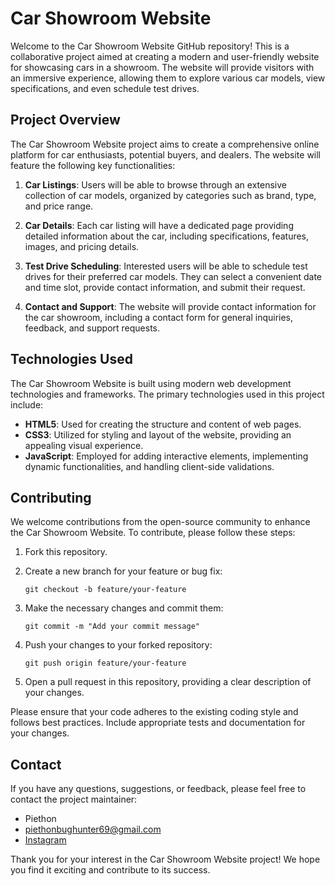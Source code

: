 # Car Showroom Website

Welcome to the Car Showroom Website GitHub repository! This is a collaborative project aimed at creating a modern and user-friendly website for showcasing cars in a showroom. The website will provide visitors with an immersive experience, allowing them to explore various car models, view specifications, and even schedule test drives.

## Project Overview

The Car Showroom Website project aims to create a comprehensive online platform for car enthusiasts, potential buyers, and dealers. The website will feature the following key functionalities:

1. **Car Listings**: Users will be able to browse through an extensive collection of car models, organized by categories such as brand, type, and price range.

2. **Car Details**: Each car listing will have a dedicated page providing detailed information about the car, including specifications, features, images, and pricing details.

3. **Test Drive Scheduling**: Interested users will be able to schedule test drives for their preferred car models. They can select a convenient date and time slot, provide contact information, and submit their request.

4. **Contact and Support**: The website will provide contact information for the car showroom, including a contact form for general inquiries, feedback, and support requests.

## Technologies Used

The Car Showroom Website is built using modern web development technologies and frameworks. The primary technologies used in this project include:

- **HTML5**: Used for creating the structure and content of web pages.
- **CSS3**: Utilized for styling and layout of the website, providing an appealing visual experience.
- **JavaScript**: Employed for adding interactive elements, implementing dynamic functionalities, and handling client-side validations.

## Contributing

We welcome contributions from the open-source community to enhance the Car Showroom Website. To contribute, please follow these steps:

1. Fork this repository.

2. Create a new branch for your feature or bug fix:
   ```
   git checkout -b feature/your-feature
   ```

3. Make the necessary changes and commit them:
   ```
   git commit -m "Add your commit message"
   ```

4. Push your changes to your forked repository:
   ```
   git push origin feature/your-feature
   ```

5. Open a pull request in this repository, providing a clear description of your changes.

Please ensure that your code adheres to the existing coding style and follows best practices. Include appropriate tests and documentation for your changes.

## Contact

If you have any questions, suggestions, or feedback, please feel free to contact the project maintainer:

- Piethon
- piethonbughunter69@gmail.com
- [Instagram](https://instagram/sudo_uwu)

Thank you for your interest in the Car Showroom Website project! We hope you find it exciting and contribute to its success.
